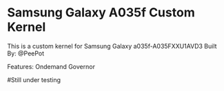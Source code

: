 # Samsung Galaxy A035f Custom Kernel 
This is a custom kernel for Samsung Galaxy a035f-A035FXXU1AVD3
Built By: @PeePot

Features:
Ondemand Governor

#Still under testing

